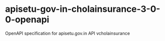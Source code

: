 # apisetu-gov-in-cholainsurance-3-0-0-openapi
OpenAPI specification for apisetu.gov.in API vcholainsurance
